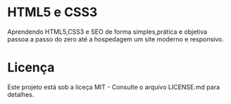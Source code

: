 # HTML5 e CSS3
Aprendendo HTML5,CSS3 e SEO de forma simples,prática e objetiva passoa a passo do zero até a hospedagem um site moderno e responsivo.
 
 
<h1>Licença</h1>
Este projeto está sob a liceça MIT - Consulte o arquivo LICENSE.md para detalhes.
